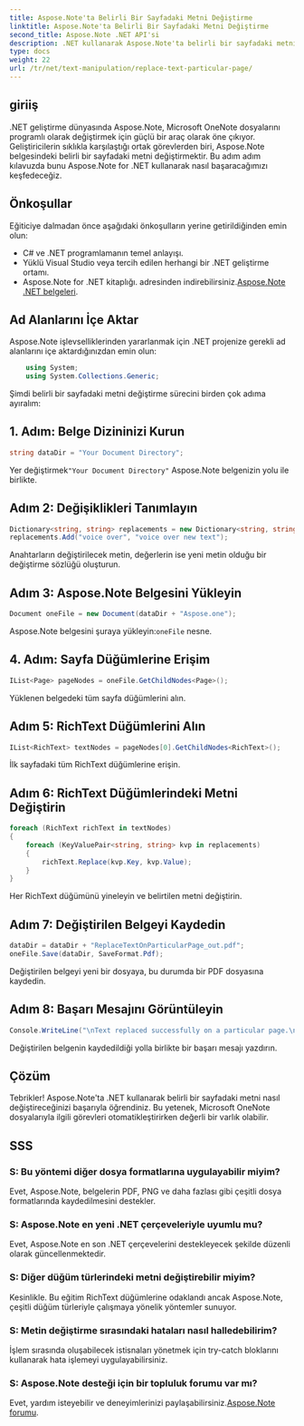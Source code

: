 ```yaml
---
title: Aspose.Note'ta Belirli Bir Sayfadaki Metni Değiştirme
linktitle: Aspose.Note'ta Belirli Bir Sayfadaki Metni Değiştirme
second_title: Aspose.Note .NET API'si
description: .NET kullanarak Aspose.Note'ta belirli bir sayfadaki metni nasıl değiştireceğinizi öğrenin. Verimli metin işleme için adım adım kılavuzumuzu izleyin.
type: docs
weight: 22
url: /tr/net/text-manipulation/replace-text-particular-page/
---
```

## giriiş
.NET geliştirme dünyasında Aspose.Note, Microsoft OneNote dosyalarını programlı olarak değiştirmek için güçlü bir araç olarak öne çıkıyor. Geliştiricilerin sıklıkla karşılaştığı ortak görevlerden biri, Aspose.Note belgesindeki belirli bir sayfadaki metni değiştirmektir. Bu adım adım kılavuzda bunu Aspose.Note for .NET kullanarak nasıl başaracağımızı keşfedeceğiz.
## Önkoşullar
Eğiticiye dalmadan önce aşağıdaki önkoşulların yerine getirildiğinden emin olun:
- C# ve .NET programlamanın temel anlayışı.
- Yüklü Visual Studio veya tercih edilen herhangi bir .NET geliştirme ortamı.
-  Aspose.Note for .NET kitaplığı. adresinden indirebilirsiniz.[Aspose.Note .NET belgeleri](https://reference.aspose.com/note/net/).
## Ad Alanlarını İçe Aktar
Aspose.Note işlevselliklerinden yararlanmak için .NET projenize gerekli ad alanlarını içe aktardığınızdan emin olun:
```csharp
    using System;
    using System.Collections.Generic;
```
Şimdi belirli bir sayfadaki metni değiştirme sürecini birden çok adıma ayıralım:
## 1. Adım: Belge Dizininizi Kurun
```csharp
string dataDir = "Your Document Directory";
```
 Yer değiştirmek`"Your Document Directory"` Aspose.Note belgenizin yolu ile birlikte.
## Adım 2: Değişiklikleri Tanımlayın
```csharp
Dictionary<string, string> replacements = new Dictionary<string, string>();
replacements.Add("voice over", "voice over new text");
```
Anahtarların değiştirilecek metin, değerlerin ise yeni metin olduğu bir değiştirme sözlüğü oluşturun.
## Adım 3: Aspose.Note Belgesini Yükleyin
```csharp
Document oneFile = new Document(dataDir + "Aspose.one");
```
 Aspose.Note belgesini şuraya yükleyin:`oneFile` nesne.
## 4. Adım: Sayfa Düğümlerine Erişim
```csharp
IList<Page> pageNodes = oneFile.GetChildNodes<Page>();
```
Yüklenen belgedeki tüm sayfa düğümlerini alın.
## Adım 5: RichText Düğümlerini Alın
```csharp
IList<RichText> textNodes = pageNodes[0].GetChildNodes<RichText>();
```
İlk sayfadaki tüm RichText düğümlerine erişin.
## Adım 6: RichText Düğümlerindeki Metni Değiştirin
```csharp
foreach (RichText richText in textNodes)
{
    foreach (KeyValuePair<string, string> kvp in replacements)
    {
        richText.Replace(kvp.Key, kvp.Value);
    }
}
```
Her RichText düğümünü yineleyin ve belirtilen metni değiştirin.
## Adım 7: Değiştirilen Belgeyi Kaydedin
```csharp
dataDir = dataDir + "ReplaceTextOnParticularPage_out.pdf";
oneFile.Save(dataDir, SaveFormat.Pdf);
```
Değiştirilen belgeyi yeni bir dosyaya, bu durumda bir PDF dosyasına kaydedin.
## Adım 8: Başarı Mesajını Görüntüleyin
```csharp
Console.WriteLine("\nText replaced successfully on a particular page.\nFile saved at " + dataDir);
```
Değiştirilen belgenin kaydedildiği yolla birlikte bir başarı mesajı yazdırın.
## Çözüm
Tebrikler! Aspose.Note'ta .NET kullanarak belirli bir sayfadaki metni nasıl değiştireceğinizi başarıyla öğrendiniz. Bu yetenek, Microsoft OneNote dosyalarıyla ilgili görevleri otomatikleştirirken değerli bir varlık olabilir.
## SSS
### S: Bu yöntemi diğer dosya formatlarına uygulayabilir miyim?
Evet, Aspose.Note, belgelerin PDF, PNG ve daha fazlası gibi çeşitli dosya formatlarında kaydedilmesini destekler.
### S: Aspose.Note en yeni .NET çerçeveleriyle uyumlu mu?
Evet, Aspose.Note en son .NET çerçevelerini destekleyecek şekilde düzenli olarak güncellenmektedir.
### S: Diğer düğüm türlerindeki metni değiştirebilir miyim?
Kesinlikle. Bu eğitim RichText düğümlerine odaklandı ancak Aspose.Note, çeşitli düğüm türleriyle çalışmaya yönelik yöntemler sunuyor.
### S: Metin değiştirme sırasındaki hataları nasıl halledebilirim?
İşlem sırasında oluşabilecek istisnaları yönetmek için try-catch bloklarını kullanarak hata işlemeyi uygulayabilirsiniz.
### S: Aspose.Note desteği için bir topluluk forumu var mı?
 Evet, yardım isteyebilir ve deneyimlerinizi paylaşabilirsiniz.[Aspose.Note forumu](https://forum.aspose.com/c/note/28).